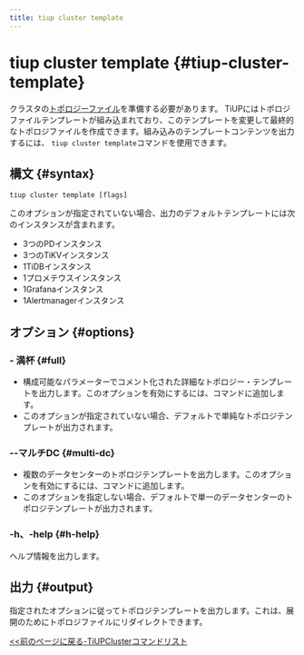 ```yaml
---
title: tiup cluster template
---
```


# tiup cluster template {#tiup-cluster-template}

クラスタの[トポロジーファイル](/tiup/tiup-cluster-topology-reference.md)を準備する必要があります。 TiUPにはトポロジファイルテンプレートが組み込まれており、このテンプレートを変更して最終的なトポロジファイルを作成できます。組み込みのテンプレートコンテンツを出力するには、 `tiup cluster template`コマンドを使用できます。

## 構文 {#syntax}

```shell
tiup cluster template [flags]
```

このオプションが指定されていない場合、出力のデフォルトテンプレートには次のインスタンスが含まれます。

-   3つのPDインスタンス
-   3つのTiKVインスタンス
-   1TiDBインスタンス
-   1プロメテウスインスタンス
-   1Grafanaインスタンス
-   1Alertmanagerインスタンス

## オプション {#options}

### - 満杯 {#full}

-   構成可能なパラメーターでコメント化された詳細なトポロジー・テンプレートを出力します。このオプションを有効にするには、コマンドに追加します。
-   このオプションが指定されていない場合、デフォルトで単純なトポロジテンプレートが出力されます。

### --マルチDC {#multi-dc}

-   複数のデータセンターのトポロジテンプレートを出力します。このオプションを有効にするには、コマンドに追加します。
-   このオプションを指定しない場合、デフォルトで単一のデータセンターのトポロジテンプレートが出力されます。

### -h、-help {#h-help}

ヘルプ情報を出力します。

## 出力 {#output}

指定されたオプションに従ってトポロジテンプレートを出力します。これは、展開のためにトポロジファイルにリダイレクトできます。

[&lt;&lt;前のページに戻る-TiUPClusterコマンドリスト](/tiup/tiup-component-cluster.md#command-list)
